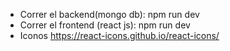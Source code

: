 - Correr el backend(mongo db):
  npm run dev
- Correr el frontend (react js):
  npm run dev
- Iconos
  https://react-icons.github.io/react-icons/
